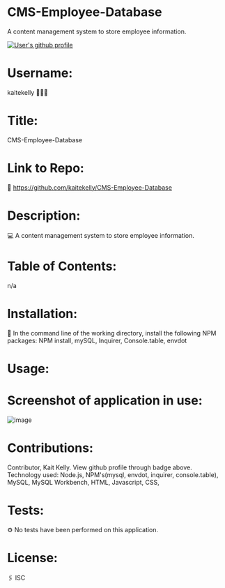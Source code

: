 # CMS-Employee-Database
A content management system to store employee information. 

<a href="https://github.com/kaitekelly"><img src="https://img.shields.io/badge/Github%20page-kaitekelly-1abc9c.svg" alt="User's github profile"></a>

<!-- ![alt text](https://github.com/kaitekelly.png) -->

# Username: 
kaitekelly 👩🏻‍💻

# Title:
CMS-Employee-Database

# Link to Repo:
🚀 https://github.com/kaitekelly/CMS-Employee-Database

# Description:
💻 A content management system to store employee information. 

# Table of Contents: 
n/a

# Installation: 
💾 In the command line of the working directory, install the following NPM packages: NPM install, mySQL, Inquirer, Console.table, envdot

# Usage: 


# Screenshot of application in use:
![image](https://user-images.githubusercontent.com/61023907/89117799-8d878900-d455-11ea-88e5-d3850f595272.png)


# Contributions: 
Contributor, Kait Kelly. View github profile through badge above. 
Technology used: Node.js, NPM's(mysql, envdot, inquirer, console.table), MySQL, MySQL Workbench,  HTML, Javascript, CSS, 

# Tests: 
⚙️ No tests have been performed on this application. 

# License: 
🖇 ISC

